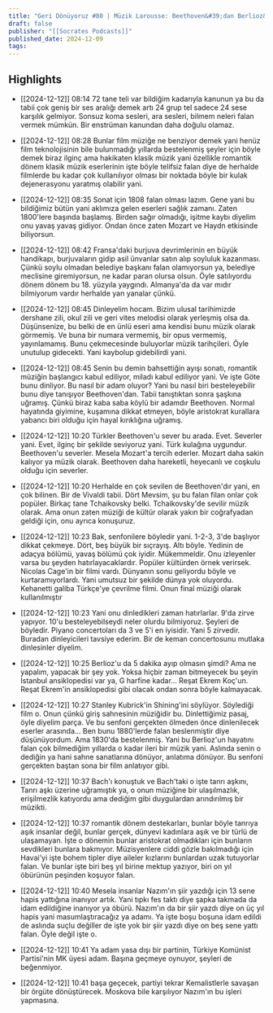 ```yaml
---
title: "Geri Dönüyoruz #80 | Müzik Larousse: Beethoven&#39;dan Berlioz&#39;a"
draft: false
publisher: "[[Socrates Podcasts]]"
published_date: 2024-12-09
tags:
---
```



## Highlights
* [[2024-12-12]] 08:14  72 tane teli var bildiğim kadarıyla kanunun ya bu da tabii çok geniş bir ses aralığı demek artı 24 grup tel sadece 24 sese karşılık gelmiyor. Sonsuz koma sesleri, ara sesleri, bilmem neleri falan vermek mümkün. Bir enstrüman kanundan daha doğulu olamaz.

* [[2024-12-12]] 08:28  Bunlar film müziğe ne benziyor demek yani henüz film teknolojisinin bile bulunmadığı yıllarda bestelenmiş şeyler için böyle demek biraz ilginç ama hakikaten klasik müzik yani özellikle romantik dönem klasik müzik eserlerinin işte böyle telifsiz falan diye de herhalde filmlerde bu kadar çok kullanılıyor olması bir noktada böyle bir kulak dejenerasyonu yaratmış olabilir yani.

* [[2024-12-12]] 08:35  Sonat için 1808 falan olması lazım. Gene yani bu bildiğimiz bütün yani aklımıza gelen eserleri sağlık zamanı. Zaten 1800'lere başında başlamış. Birden sağır olmadığı, işitme kaybı diyelim onu yavaş yavaş gidiyor. Ondan önce zaten Mozart ve Haydn etkisinde biliyorsun.

* [[2024-12-12]] 08:42  Fransa'daki burjuva devrimlerinin en büyük handikapı, burjuvaların gidip asil ünvanlar satın alıp soyluluk kazanması. Çünkü soylu olmadan belediye başkanı falan olamıyorsun ya, belediye meclisine giremiyorsun, ne kadar paran olursa olsun. Öyle satılıyordu dönem dönem bu 18. yüzyıla yaygındı. Almanya'da da var mıdır bilmiyorum vardır herhalde yan yanalar çünkü.

* [[2024-12-12]] 08:45  Dinleyelim hocam. Bizim ulusal tarihimizde dershane zili, okul zili ve geri vites melodisi olarak yerleşmiş olsa da. Düşünsenize, bu belki de en ünlü eseri ama kendisi bunu müzik olarak görmemiş. Ve buna bir numara vermemiş, bir opus vermemiş, yayınlamamış. Bunu çekmecesinde buluyorlar müzik tarihçileri. Öyle unutulup gidecekti. Yani kaybolup gidebilirdi yani.

* [[2024-12-12]] 08:45  Senin bu demin bahsettiğin ayışı sonatı, romantik müziğin başlangıcı kabul ediliyor, miladı kabul ediliyor yani. Ve işte Göte bunu dinliyor. Bu nasıl bir adam oluyor? Yani bu nasıl biri besteleyebilir bunu diye tanışıyor Beethoven'dan. Tabii tanıştıktan sonra şaşkına uğramış. Çünkü biraz kaba saba köylü bir adamdır Beethoven. Normal hayatında giyimine, kuşamına dikkat etmeyen, böyle aristokrat kurallara yabancı biri olduğu için hayal kırıklığına uğramış.

* [[2024-12-12]] 10:20  Türkler Beethoven'u sever bu arada. Evet. Severler yani. Evet, ilginç bir şekilde seviyoruz yani. Türk kulağına uygundur. Beethoven'u severler. Mesela Mozart'a tercih ederler. Mozart daha sakin kalıyor ya müzik olarak. Beethoven daha hareketli, heyecanlı ve coşkulu olduğu için severler.

* [[2024-12-12]] 10:20  Herhalde en çok sevilen de Beethoven'dır yani, en çok bilinen. Bir de Vivaldi tabii. Dört Mevsim, şu bu falan filan onlar çok popüler. Birkaç tane Tchaikovsky belki. Tchaikovsky'de sevilir müzik olarak. Ama onun zaten müziği de kültür olarak yakın bir coğrafyadan geldiği için, onu ayrıca konuşuruz.

* [[2024-12-12]] 10:23  Bak, senfonilere böyledir yani. 1-2-3, 3'de başlıyor dikkat çekmeye. Dört, beş büyük bir sıçrayış. Altı böyle. Yedinin de adaçya bölümü, yavaş bölümü çok iyidir. Mükemmeldir. Onu izleyenler varsa bu şeyden hatırlayacaklardır. Popüler kültürden örnek verirsek. Nicolas Cage'in bir filmi vardı. Dünyanın sonu geliyordu böyle ve kurtaramıyorlardı. Yani umutsuz bir şekilde dünya yok oluyordu. Kehanetti galiba Türkçe'ye çevrilme filmi. Onun final müziği olarak kullanılmıştır

* [[2024-12-12]] 10:23  Yani onu dinledikleri zaman hatırlarlar. 9'da zirve yapıyor. 10'u besteleyebilseydi neler olurdu bilmiyoruz. Şeyleri de böyledir. Piyano concertoları da 3 ve 5'i en iyisidir. Yani 5 zirvedir. Buradan dinleyicileri tavsiye ederim. Bir de keman concertosunu mutlaka dinlesinler diyelim.

* [[2024-12-12]] 10:25  Berlioz'u da 5 dakika ayıp olmasın şimdi? Ama ne yapalım, yapacak bir şey yok. Yoksa hiçbir zaman bitmeyecek bu şeyin İstanbul ansiklopedisi var ya, G harfine kadar... Reşat Ekrem Koç'un. Reşat Ekrem'in ansiklopedisi gibi olacak ondan sonra böyle kalmayacak.

* [[2024-12-12]] 10:27  Stanley Kubrick'in Shining'ini söylüyor. Söylediği film o. Onun çünkü giriş sahnesinin müziğidir bu. Dinlettiğimiz pasaj, öyle diyelim parça. Ve bu senfoni gerçekten ölmeden önce dinlenilecek eserler arasında... Ben bunu 1880'lerde falan beslenmiştir diye düşünüyordum. Ama 1830'da bestelenmiş. Yani bu Berlioz'un hayatını falan çok bilmediğim yıllarda o kadar ileri bir müzik yani. Aslında senin o dediğin ya hani sahne sanatlarına dönüyor, anlatıma dönüyor. Bu senfoni gerçekten baştan sona bir film anlatıyor gibi.

* [[2024-12-12]] 10:37  Bach'ı konuştuk ve Bach'taki o işte tanrı aşkını, Tanrı aşkı üzerine uğramıştık ya, o onun müziğine bir ulaşılmazlık, erişilmezlik katıyordu ama dediğim gibi duygulardan arındırılmış bir müzikti.

* [[2024-12-12]] 10:37  romantik dönem destekarları, bunlar böyle tanrıya aşık insanlar değil, bunlar gerçek, dünyevi kadınlara aşık ve bir türlü de ulaşamayan. İşte o dönemin bunlar aristokrat olmadıkları için bunların sevdikleri bunlara bakmıyor. Müzisyenlere ciddi gözle bakılmadığı için Havai'yi işte bohem tipler diye aileler kızlarını bunlardan uzak tutuyorlar falan. Ve bunlar işte biri beş yıl birine mektup yazıyor, biri on yıl öbürünün peşinden koşuyor falan.

* [[2024-12-12]] 10:40  Mesela insanlar Nazım'ın şiir yazdığı için 13 sene hapis yattığına inanıyor artık. Yani tıpkı fes taktı diye şapka takmada da idam edildiğine inanıyor ya öbürü. Nazım'ın da bir şiir yazdı diye on üç yıl hapis yani masumlaştıracağız ya adamı. Ya işte boşu boşuna idam edildi de aslında suçlu değiller de işte yok bir şiir yazdı diye on beş sene yattı falan. Öyle değil işte o.

* [[2024-12-12]] 10:41  Ya adam yasa dışı bir partinin, Türkiye Komünist Partisi'nin MK üyesi adam. Başına geçmeye oynuyor, şeyleri de beğenmiyor.

* [[2024-12-12]] 10:41  başa geçecek, partiyi tekrar Kemalistlerle savaşan bir örgüte dönüştürecek. Moskova bile karşılıyor Nazım'ın bu işleri yapmasına.

